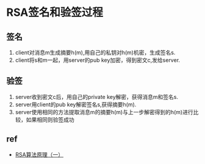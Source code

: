 
# RSA签名和验签过程

## 签名
1. client对消息m生成摘要h(m),用自己的私钥对h(m)机密，生成签名s.
2. client将s和m一起，用server的pub key加密，得到密文c,发给server.

## 验签
1. server收到密文c后，用自己的private key解密，获得消息m和签名s.
2. server用client的pub key解密签名s,获得摘要h(m).
3. server使用相同的方法提取消息m的摘要h(m)与上一步解密得到的h(m)进行比较，如果相同则验签成功


## ref
+ [RSA算法原理（一）](https://www.ruanyifeng.com/blog/2013/06/rsa_algorithm_part_one.html)